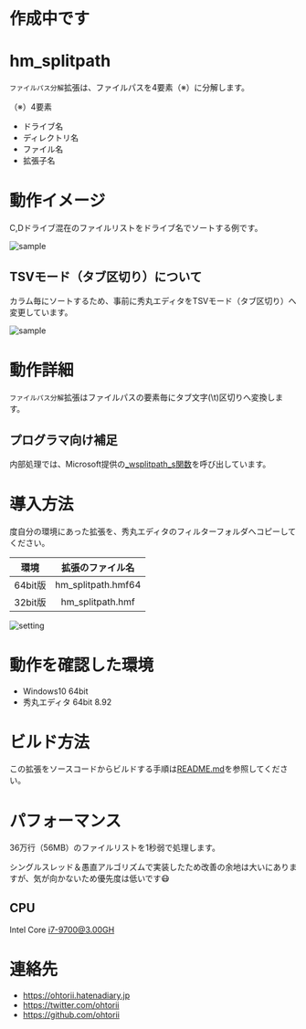 # 作成中です


# hm_splitpath

```ファイルパス分解```拡張は、ファイルパスを4要素（※）に分解します。

（※）4要素

- ドライブ名
- ディレクトリ名
- ファイル名
- 拡張子名


# 動作イメージ

C,Dドライブ混在のファイルリストをドライブ名でソートする例です。

![sample](images/sample.gif "sample")

## TSVモード（タブ区切り）について

カラム毎にソートするため、事前に秀丸エディタをTSVモード（タブ区切り）へ変更しています。

![sample](images/tsv-mode.png "sample")

# 動作詳細

```ファイルパス分解```拡張はファイルパスの要素毎にタブ文字(\t)区切りへ変換します。

## プログラマ向け補足

内部処理では、Microsoft提供の[_wsplitpath_s関数](https://docs.microsoft.com/ja-jp/cpp/c-runtime-library/reference/splitpath-wsplitpath?view=vs-2019)を呼び出しています。


# 導入方法

度自分の環境にあった拡張を、秀丸エディタのフィルターフォルダへコピーしてください。

|環境|拡張のファイル名|
|:--:|:--:|
|64bit版|hm_splitpath.hmf64|
|32bit版|hm_splitpath.hmf|

![setting](images/setting.png "setting")

# 動作を確認した環境

- Windows10 64bit
- 秀丸エディタ 64bit 8.92

# ビルド方法

この拡張をソースコードからビルドする手順は[README.md](project/README.md)を参照してください。

# パフォーマンス

36万行（56MB）のファイルリストを1秒弱で処理します。

シングルスレッド＆愚直アルゴリズムで実装したため改善の余地は大いにありますが、気が向かないため優先度は低いです😷

## CPU

Intel Core i7-9700@3.00GH


# 連絡先

- <https://ohtorii.hatenadiary.jp>
- <https://twitter.com/ohtorii>
- <https://github.com/ohtorii>
